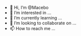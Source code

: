 - 👋 Hi, I’m @Macebo
- 👀 I’m interested in ...
- 🌱 I’m currently learning ...
- 💞️ I’m looking to collaborate on ...
- 📫 How to reach me ...

<!---
Macebo/Macebo is a ✨ special ✨ repository because its `README.md` (this file) appears on your GitHub profile.
You can click the Preview link to take a look at your changes.
--->
